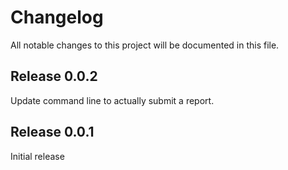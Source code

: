 # Changelog

All notable changes to this project will be documented in this file.

## Release 0.0.2

Update command line to actually submit a report.

## Release 0.0.1

Initial release
